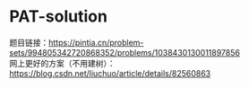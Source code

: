 # PAT-solution
题目链接：https://pintia.cn/problem-sets/994805342720868352/problems/1038430130011897856<br>
网上更好的方案（不用建树）：https://blog.csdn.net/liuchuo/article/details/82560863

